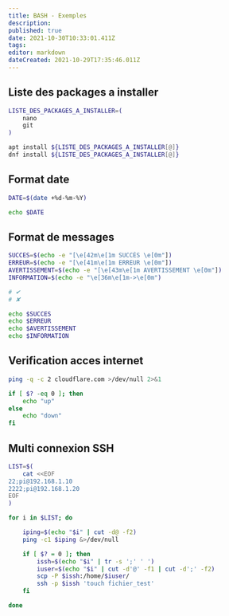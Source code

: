 ```yaml
---
title: BASH - Exemples
description: 
published: true
date: 2021-10-30T10:33:01.411Z
tags: 
editor: markdown
dateCreated: 2021-10-29T17:35:46.011Z
---
```


## Liste des packages a installer
```bash
LISTE_DES_PACKAGES_A_INSTALLER=(
    nano
    git
)

apt install ${LISTE_DES_PACKAGES_A_INSTALLER[@]}
dnf install ${LISTE_DES_PACKAGES_A_INSTALLER[@]}
```  

## Format date
```bash
DATE=$(date +%d-%m-%Y)

echo $DATE
```  

## Format de messages
```bash
SUCCES=$(echo -e "[\e[42m\e[1m SUCCÈS \e[0m"])
ERREUR=$(echo -e "[\e[41m\e[1m ERREUR \e[0m"])
AVERTISSEMENT=$(echo -e "[\e[43m\e[1m AVERTISSEMENT \e[0m"])
INFORMATION=$(echo -e "\e[36m\e[1m->\e[0m")

# ✔
# ✘

echo $SUCCES
echo $ERREUR
echo $AVERTISSEMENT
echo $INFORMATION
```  

## Verification acces internet
```bash
ping -q -c 2 cloudflare.com >/dev/null 2>&1

if [ $? -eq 0 ]; then
    echo "up"
else
    echo "down"
fi
```  

## Multi connexion SSH
```bash
LIST=$(
    cat <<EOF
22;pi@192.168.1.10
2222;pi@192.168.1.20
EOF
)

for i in $LIST; do

    iping=$(echo "$i" | cut -d@ -f2)
    ping -c1 $iping &>/dev/null

    if [ $? = 0 ]; then
        issh=$(echo "$i" | tr -s ';' ' ')
        iuser=$(echo "$i" | cut -d'@' -f1 | cut -d';' -f2)
        scp -P $issh:/home/$iuser/
        ssh -p $issh 'touch fichier_test'
    fi

done
```